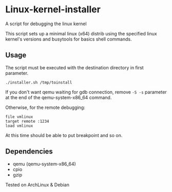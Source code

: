 # Linux-kernel-installer
A script for debugging the linux kernel

This script sets up a minimal linux (x64) distrib using the specified linux kernel's versions
and busytools for basics shell commands. 

## Usage
The script must be executed with the destination directory in first parameter. 

`./installer.sh /tmp/toinstall `

If you don't want qemu waiting for gdb connection, remove `-S -s` parameter at the end of the qemu-system-x86_64 command. 

Otherwise, for the remote debugging:


```set architecture i386:x86-64
file vmlinux
target remote :1234
load vmlinux
```

At this time should be able to put breakpoint and so on.

## Dependencies

 - qemu (qemu-system-x86_64)
 - cpio
 - gzip

 
Tested on ArchLinux & Debian
